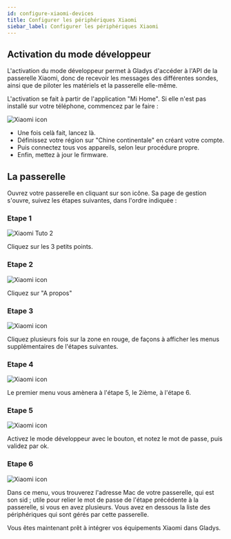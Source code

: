 ```yaml
---
id: configure-xiaomi-devices
title: Configurer les périphériques Xiaomi
siebar_label: Configurer les périphériques Xiaomi
---
```


## Activation du mode développeur

L'activation du mode développeur permet à Gladys d'accéder à l'API de la passerelle Xiaomi, donc de recevoir les messages des différentes sondes, ainsi que de piloter les matériels et la passerelle elle-même.

L'activation se fait à partir de l'application "Mi Home". Si elle n'est pas installé sur votre téléphone, commencez par le faire :

<img src="/fr/img/docs/configuration/xiaomi/xiaomi-tuto-1.jpg" alt="Xiaomi icon"  />

- Une fois celà fait, lancez là.
- Définissez votre région sur "Chine continentale" en créant votre compte.
- Puis connectez tous vos appareils, selon leur procédure propre.
- Enfin, mettez à jour le firmware.

## La passerelle

Ouvrez votre passerelle en cliquant sur son icône. Sa page de gestion s'ouvre, suivez les étapes suivantes, dans l'ordre indiquée :

### Etape 1

<img src="/fr/img/docs/configuration/xiaomi/xiaomi-tuto-2.jpg" alt="Xiaomi Tuto 2"  />

Cliquez sur les 3 petits points.

### Etape 2

<img src="/fr/img/docs/configuration/xiaomi/xiaomi-tuto-3.jpg" alt="Xiaomi icon"  />

Cliquez sur "A propos"

### Etape 3

<img src="/fr/img/docs/configuration/xiaomi/xiaomi-tuto-4.jpg" alt="Xiaomi icon"  />

Cliquez plusieurs fois sur la zone en rouge, de façons à afficher les menus supplémentaires de l'étapes suivantes.

### Etape 4

<img src="/fr/img/docs/configuration/xiaomi/xiaomi-tuto-5.jpg" alt="Xiaomi icon"  />

Le premier menu vous amènera à l'étape 5, le 2ième, à l'étape 6.

### Etape 5

<img src="/fr/img/docs/configuration/xiaomi/xiaomi-tuto-6.jpg" alt="Xiaomi icon"  />

Activez le mode développeur avec le bouton, et notez le mot de passe, puis validez par ok.

### Etape 6

<img src="/fr/img/docs/configuration/xiaomi/xiaomi-tuto-7.jpg" alt="Xiaomi icon"  />

Dans ce menu, vous trouverez l'adresse Mac de votre passerelle, qui est son sid ; utile pour relier le mot de passe de l'étape précédente à la passerelle, si vous en avez plusieurs. Vous avez en dessous la liste des périphériques qui sont gérés par cette passerelle.

Vous êtes maintenant prêt à intégrer vos équipements Xiaomi dans Gladys.
